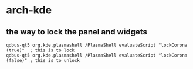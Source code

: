 # arch-kde

## the way to lock the panel and widgets
```
qdbus-qt5 org.kde.plasmashell /PlasmaShell evaluateScript "lockCorona (true)"  ; this is to lock 
qdbus-qt5 org.kde.plasmashell /PlasmaShell evaluateScript "lockCorona (false)" ; this is to unlock
```
